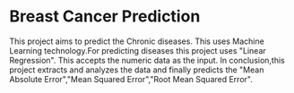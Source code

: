 # Breast Cancer Prediction

This project aims to predict the Chronic diseases.
This uses Machine Learning technology.For predicting diseases this project uses "Linear Regression".
This accepts the numeric data as the input.
In conclusion,this project extracts and analyzes the data and finally predicts the "Mean Absolute Error","Mean Squared Error","Root Mean Squared Error".
